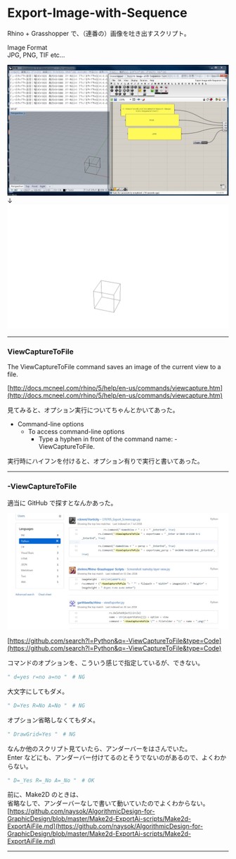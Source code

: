 # Export-Image-with-Sequence  

Rhino + Grasshopper で、（連番の）画像を吐き出すスクリプト。  

Image Format  
JPG, PNG, TIF etc...  


![photo](Test/Capture.jpg)  
↓  
![photo](Test/hoge.png)  


---  


### ViewCaptureToFile  

The ViewCaptureToFile command saves an image of the current view to a file.  


[http://docs.mcneel.com/rhino/5/help/en-us/commands/viewcapture.htm](http://docs.mcneel.com/rhino/5/help/en-us/commands/viewcapture.htm)  


見てみると、オプション実行についてちゃんとかいてあった。  

- Command-line options  
  - To access command-line options  
    - Type a hyphen in front of the command name: -ViewCaptureToFile.  

実行時にハイフンを付けると、オプション有りで実行と書いてあった。  


---  


### -ViewCaptureToFile  


適当に GitHub で探すとなんかあった。  

![photo](Test/github.jpg)  

[https://github.com/search?l=Python&q=-ViewCaptureToFile&type=Code](https://github.com/search?l=Python&q=-ViewCaptureToFile&type=Code)  


コマンドのオプションを、こういう感じで指定しているが、できない。  
```python
" d=yes r=no a=no "　# NG
```
大文字にしてもダメ。  
```python
" D=Yes R=No A=No "　# NG
```
オプション省略しなくてもダメ。
```python
" DrawGrid=Yes "　# NG
```


なんか他のスクリプト見ていたら、アンダーバーをはさんでいた。  
Enter などにも、アンダーバー付けてるのとそうでないのがあるので、よくわからない。  
```python
" D=_Yes R=_No A=_No "　# OK
```

前に、Make2D のときは、  
省略なしで、アンダーバーなしで書いて動いていたのでよくわからない。  
[https://github.com/naysok/AlgorithmicDesign-for-GraphicDesign/blob/master/Make2d-ExportAi-scripts/Make2d-ExportAiFile.md](https://github.com/naysok/AlgorithmicDesign-for-GraphicDesign/blob/master/Make2d-ExportAi-scripts/Make2d-ExportAiFile.md)


---  
